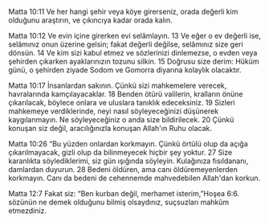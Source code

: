  Matta 10:11 Ve her hangi şehir veya köye girerseniz, orada değerli kim olduğunu araştırın, ve çıkıncıya kadar orada kalın.

 Matta 10:12 Ve evin içine girerken evi selâmlayın. 13 Ve eğer o ev değerli ise, selâmınız onun üzerine gelsin; fakat değerli değilse, selâmınız size geri dönsün. 14 Ve kim sizi kabul etmez ve sözlerinizi dinlemezse, o evden veya şehirden çıkarken ayaklarınızın tozunu silkin. 15 Doğrusu size derim: Hüküm günü, o şehirden ziyade Sodom ve Gomorra diyarına kolaylık olacaktır. 
 
 Matta 10:17 İnsanlardan sakının. Çünkü sizi mahkemelere verecek, havralarında kamçılayacaklar. 18 Benden ötürü valilerin, kralların önüne çıkarılacak, böylece onlara ve uluslara tanıklık edeceksiniz. 19 Sizleri mahkemeye verdiklerinde, neyi nasıl söyleyeceğinizi düşünerek kaygılanmayın. Ne söyleyeceğiniz o anda size bildirilecek. 20 Çünkü konuşan siz değil, aracılığınızla konuşan Allah'ın Ruhu olacak.
 
 Matta 10:26 “Bu yüzden onlardan korkmayın. Çünkü örtülü olup da açığa çıkarılmayacak, gizli olup da bilinmeyecek hiçbir şey yoktur. 27 Size karanlıkta söylediklerimi, siz gün ışığında söyleyin. Kulağınıza fısıldananı, damlardan duyurun. 28 Bedeni öldüren, ama canı öldüremeyenlerden korkmayın. Canı da bedeni de cehennemde mahvedebilen Allah'dan korkun.
 
 Matta 12:7 Fakat siz: “Ben kurban değil, merhamet isterim,”Hoşea 6:6. sözünün ne demek olduğunu bilmiş olsaydınız, suçsuzları mahkûm etmezdiniz.
